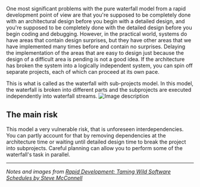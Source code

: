 One most significant problems with the pure waterfall model from a rapid development point of view are that you're supposed to be completely done with an architectural design before you begin with a detailed design, and you're supposed to be completely done with the detailed design before you begin coding and debugging. However, in the practical world, systems do have areas that contain design surprises, but they have other areas that we have implemented many times before and contain no surprises. Delaying the implementation of the areas that are easy to design just because the design of a difficult area is pending is not a good idea. If the architecture has broken the system into a logically independent system, you can spin off separate projects, each of which can proceed at its own pace.

This is what is called as the waterfall with sub-projects model. In this model, the waterfall is broken into different parts and the subprojects are executed independently into waterfall streams.
![Image description](https://dev-to-uploads.s3.amazonaws.com/uploads/articles/ll9atwu3d5fhakhe31wy.jpeg)
 
## The main risk
This model a very vulnerable risk, that is unforeseen interdependencies. You can partly account for that by removing dependencies at the architecture time or waiting until
detailed design time to break the project into subprojects.
Careful planning can allow you to perform some of the waterfall's task in parallel.


____
_Notes and images from [Rapid Development: Taming Wild Software Schedules by Steve McConnell](https://www.amazon.com/Rapid-Development-Taming-Software-Schedules/dp/1556159005)_
  
